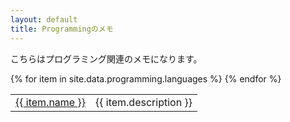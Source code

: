```yaml
---
layout: default
title: Programmingのメモ
---
```

こちらはプログラミング関連のメモになります。

<table>
    {% for item in site.data.programming.languages %}
    <tr>
        <td><a href="{{ item.link }}">{{ item.name }}</a></td>
        <td>{{ item.description }}</td>
    </tr>
    {% endfor %}
</table>
